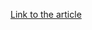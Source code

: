 [Link to the article](https://www.trustwave.com/en-us/resources/blogs/spiderlabs-blog/honeypot-recon-new-variant-of-skidmap-targeting-redis/)
